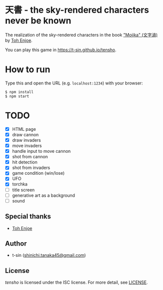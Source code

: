 # 天書 - the sky-rendered characters never be known

The realization of the sky-rendered characters in the book ["Mojika" (文字渦)](https://www.shinchosha.co.jp/book/331162/) by [Toh Enjoe](https://github.com/EnJoeToh).

You can play this game in <https://t-sin.github.io/tensho>.

# How to run

Type this and open the URL (e.g. `localhost:1234`) with your browser:

```shell-session
$ npm install
$ npm start
```

# TODO

- [x] HTML page
- [x] draw cannon
- [x] draw invaders
- [x] move invaders
- [x] handle input to move cannon
- [x] shot from cannon
- [x] hit detection
- [x] shot from invaders
- [x] game condition (win/lose)
- [x] UFO
- [x] torchka
- [ ] title screen
- [ ] generative art as a background
- [ ] sound

## Special thanks

- [Toh Enjoe](https://github.com/EnJoeToh)

## Author

- t-sin (<shinichi.tanaka45@gmail.com>)

## License

*tensho* is licensed under the ISC license. For more detail, see [LICENSE](LICENSE).
